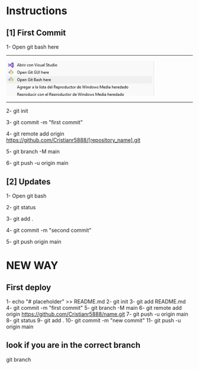 # Instructions

## [1] First Commit

1- Open git bash here

---

<img src="open.png" width="400">

---

2- git init

3- git commit -m "first commit"

4- git remote add origin https://github.com/Cristianr5888/[repository_name].git

5- git branch -M main

6- git push -u origin main


## [2] Updates

1- Open git bash

2- git status

3- git add .

4- git commit -m "second commit"

5- git push origin main


# NEW WAY

## First deploy

1- echo "# placeholder" >> README.md
2- git init
3- git add README.md
4- git commit -m "first commit" 
5- git branch -M main
6- git remote add origin https://github.com/Cristianr5888/name.git
7- git push -u origin main
8- git status
9- git add .
10- git commit -m "new commit"
11- git push -u origin main

## look if you are in the correct branch

git branch
